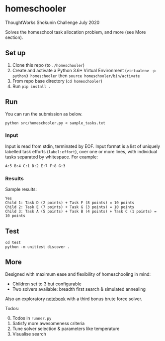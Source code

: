 # homeschooler
ThoughtWorks Shokunin Challenge July 2020

Solves the homeschool task allocation problem, and more (see More section).

## Set up

1. Clone this repo (to `./homeschooler`)
2. Create and activate a Python 3.6+ Virtual Environment (`virtualenv -p python3 homeschooler`
   then `source homeschooler/bin/activate`
3. From repo base directory (`cd homeschooler`)
4. Run `pip install .`

## Run

You can run the submission as below.

```
python src/homeschooler.py < sample_tasks.txt
```

### Input

Input is read from stdin, terminated by EOF. Input format is a list of uniquely labelled task efforts (`label:effort`), over one or more lines, with individual tasks separated by whitespace. For example:

```
A:5 B:4 C:1 D:2 E:7 F:8 G:3
```

### Results

Sample results:

```
Yes
Child 1: Task D (2 points) + Task F (8 points) = 10 points
Child 2: Task E (7 points) + Task G (3 points) = 10 points
Child 3: Task A (5 points) + Task B (4 points) + Task C (1 points) = 10 points
```

## Test

```
cd test
python -m unittest discover .
```

## More

Designed with maximum ease and flexibility of homeschooling in mind:

* Children set to 3 but configurable 
* Two solvers available: breadth first search & simulated annealing

Also an exploratory [notebook](https://github.com/safetydave/homeschooler/blob/main/homeschooler.ipynb) with a third bonus brute force solver.

Todos:

0. Todos in `runner.py`
1. Satisfy more awesomeness criteria
2. Tune solver selection & parameters like temperature
3. Visualise search
